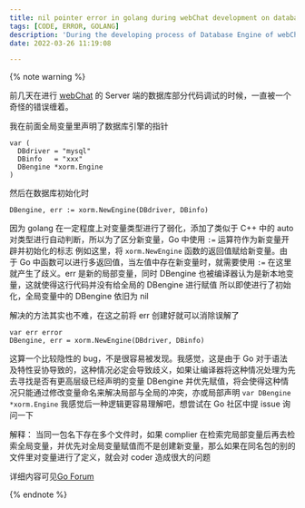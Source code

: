 ```yaml
---
title: nil pointer error in golang during webChat development on database
tags: [CODE, ERROR, GOLANG]
description: 'During the developing process of Database Engine of webChat, an undiscoverable error occured<br>and I blamed it on golang itself'
date: 2022-03-26 11:19:08

---
```


{% note warning %}

前几天在进行 [webChat](https://github.com/Augists/webChat) 的 Server 端的数据库部分代码调试的时候，一直被一个奇怪的错误缠着。

我在前面全局变量里声明了数据库引擎的指针

```GOLANG
var (
  DBdriver = "mysql"
  DBinfo   = "xxx"
  DBengine *xorm.Engine
)
```

然后在数据库初始化时

```GOLANG
DBengine, err := xorm.NewEngine(DBdriver, DBinfo)
```

因为 golang 在一定程度上对变量类型进行了弱化，添加了类似于 C++ 中的 auto 对类型进行自动判断，所以为了区分新变量，Go 中使用 `:=` 运算符作为新变量开辟并初始化的标志
例如这里，将 `xorm.NewEngine` 函数的返回值赋给新变量。由于 Go 中函数可以进行多返回值，当左值中存在新变量时，就需要使用 `:=`
在这里就产生了歧义。err 是新的局部变量，同时 DBengine 也被编译器认为是新本地变量，这就使得这行代码并没有给全局的 DBengine 进行赋值
所以即使进行了初始化，全局变量中的 DBengine 依旧为 nil

解决的方法其实也不难，在这之前将 err 创建好就可以消除误解了

```GOLANG
var err error
DBengine, err = xorm.NewEngine(DBdriver, DBinfo)
```

这算一个比较隐性的 bug，不是很容易被发现。我感觉，这是由于 Go 对于语法及特性妥协导致的，这种情况必定会导致歧义，如果让编译器将这种情况处理为先去寻找是否有更高层级已经声明的变量 DBengine 并优先赋值，将会使得这种情况只能通过修改变量命名来解决局部与全局的冲突，亦或局部声明 `var DBengine *xorm.Engine`
我感觉后一种逻辑更容易理解吧，想尝试在 Go 社区中提 issue 询问一下

解释：
当同一包名下存在多个文件时，如果 complier 在检索完局部变量后再去检索全局变量，并优先对全局变量赋值而不是创建新变量，那么如果在同名包的别的文件里对变量进行了定义，就会对 coder 造成很大的问题

详细内容可见[Go Forum](https://forum.golangbridge.org/t/some-thought-about-while-creating-a-new-variable/26874/4)

{% endnote %}
